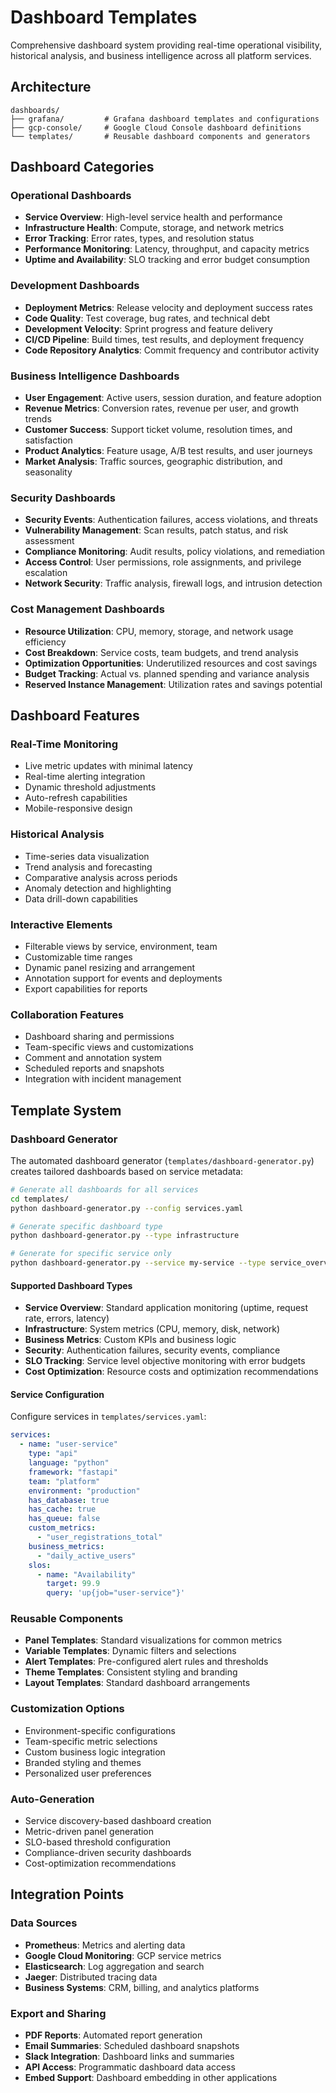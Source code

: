 # Dashboard Templates

Comprehensive dashboard system providing real-time operational visibility, historical analysis, and business intelligence across all platform services.

## Architecture

```
dashboards/
├── grafana/         # Grafana dashboard templates and configurations
├── gcp-console/     # Google Cloud Console dashboard definitions
└── templates/       # Reusable dashboard components and generators
```

## Dashboard Categories

### Operational Dashboards
- **Service Overview**: High-level service health and performance
- **Infrastructure Health**: Compute, storage, and network metrics
- **Error Tracking**: Error rates, types, and resolution status
- **Performance Monitoring**: Latency, throughput, and capacity metrics
- **Uptime and Availability**: SLO tracking and error budget consumption

### Development Dashboards
- **Deployment Metrics**: Release velocity and deployment success rates
- **Code Quality**: Test coverage, bug rates, and technical debt
- **Development Velocity**: Sprint progress and feature delivery
- **CI/CD Pipeline**: Build times, test results, and deployment frequency
- **Code Repository Analytics**: Commit frequency and contributor activity

### Business Intelligence Dashboards
- **User Engagement**: Active users, session duration, and feature adoption
- **Revenue Metrics**: Conversion rates, revenue per user, and growth trends
- **Customer Success**: Support ticket volume, resolution times, and satisfaction
- **Product Analytics**: Feature usage, A/B test results, and user journeys
- **Market Analysis**: Traffic sources, geographic distribution, and seasonality

### Security Dashboards
- **Security Events**: Authentication failures, access violations, and threats
- **Vulnerability Management**: Scan results, patch status, and risk assessment
- **Compliance Monitoring**: Audit results, policy violations, and remediation
- **Access Control**: User permissions, role assignments, and privilege escalation
- **Network Security**: Traffic analysis, firewall logs, and intrusion detection

### Cost Management Dashboards
- **Resource Utilization**: CPU, memory, storage, and network usage efficiency
- **Cost Breakdown**: Service costs, team budgets, and trend analysis
- **Optimization Opportunities**: Underutilized resources and cost savings
- **Budget Tracking**: Actual vs. planned spending and variance analysis
- **Reserved Instance Management**: Utilization rates and savings potential

## Dashboard Features

### Real-Time Monitoring
- Live metric updates with minimal latency
- Real-time alerting integration
- Dynamic threshold adjustments
- Auto-refresh capabilities
- Mobile-responsive design

### Historical Analysis
- Time-series data visualization
- Trend analysis and forecasting
- Comparative analysis across periods
- Anomaly detection and highlighting
- Data drill-down capabilities

### Interactive Elements
- Filterable views by service, environment, team
- Customizable time ranges
- Dynamic panel resizing and arrangement
- Annotation support for events and deployments
- Export capabilities for reports

### Collaboration Features
- Dashboard sharing and permissions
- Team-specific views and customizations
- Comment and annotation system
- Scheduled reports and snapshots
- Integration with incident management

## Template System

### Dashboard Generator

The automated dashboard generator (`templates/dashboard-generator.py`) creates tailored dashboards based on service metadata:

```bash
# Generate all dashboards for all services
cd templates/
python dashboard-generator.py --config services.yaml

# Generate specific dashboard type
python dashboard-generator.py --type infrastructure

# Generate for specific service only
python dashboard-generator.py --service my-service --type service_overview
```

#### Supported Dashboard Types
- **Service Overview**: Standard application monitoring (uptime, request rate, errors, latency)
- **Infrastructure**: System metrics (CPU, memory, disk, network)
- **Business Metrics**: Custom KPIs and business logic
- **Security**: Authentication failures, security events, compliance
- **SLO Tracking**: Service level objective monitoring with error budgets
- **Cost Optimization**: Resource costs and optimization recommendations

#### Service Configuration

Configure services in `templates/services.yaml`:

```yaml
services:
  - name: "user-service"
    type: "api"
    language: "python"
    framework: "fastapi"
    team: "platform"
    environment: "production"
    has_database: true
    has_cache: true
    has_queue: false
    custom_metrics:
      - "user_registrations_total"
    business_metrics:
      - "daily_active_users"
    slos:
      - name: "Availability"
        target: 99.9
        query: 'up{job="user-service"}'
```

### Reusable Components
- **Panel Templates**: Standard visualizations for common metrics
- **Variable Templates**: Dynamic filters and selections
- **Alert Templates**: Pre-configured alert rules and thresholds
- **Theme Templates**: Consistent styling and branding
- **Layout Templates**: Standard dashboard arrangements

### Customization Options
- Environment-specific configurations
- Team-specific metric selections
- Custom business logic integration
- Branded styling and themes
- Personalized user preferences

### Auto-Generation
- Service discovery-based dashboard creation
- Metric-driven panel generation
- SLO-based threshold configuration
- Compliance-driven security dashboards
- Cost-optimization recommendations

## Integration Points

### Data Sources
- **Prometheus**: Metrics and alerting data
- **Google Cloud Monitoring**: GCP service metrics
- **Elasticsearch**: Log aggregation and search
- **Jaeger**: Distributed tracing data
- **Business Systems**: CRM, billing, and analytics platforms

### Export and Sharing
- **PDF Reports**: Automated report generation
- **Email Summaries**: Scheduled dashboard snapshots
- **Slack Integration**: Dashboard links and summaries
- **API Access**: Programmatic dashboard data access
- **Embed Support**: Dashboard embedding in other applications
